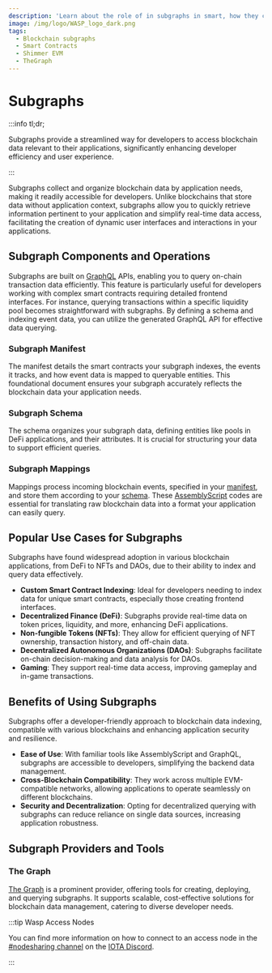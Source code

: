 ```yaml
---
description: 'Learn about the role of in subgraphs in smart, how they can provide indexed blockchain data to your smart contracts.'
image: /img/logo/WASP_logo_dark.png
tags:
  - Blockchain subgraphs
  - Smart Contracts
  - Shimmer EVM
  - TheGraph  
---
```


# Subgraphs

:::info tl;dr;

Subgraphs provide a streamlined way for developers to access blockchain data relevant to their applications,
significantly enhancing developer efficiency and user experience.

:::

Subgraphs collect and organize blockchain data by application needs, making it readily accessible for developers. Unlike
blockchains that store data without application context, subgraphs allow you to quickly retrieve information pertinent
to your application and simplify real-time data access, facilitating the creation of
dynamic user interfaces and interactions in your applications.

## Subgraph Components and Operations

Subgraphs are built on [GraphQL](https://graphql.org/) APIs, enabling you to query on-chain transaction data
efficiently.
This feature is particularly useful for developers working with complex smart contracts requiring detailed frontend
interfaces. For instance, querying transactions within a specific liquidity pool becomes straightforward with subgraphs.
By defining a schema and indexing event data, you can utilize the generated GraphQL API for effective data querying.

### Subgraph Manifest

The manifest details the smart contracts your subgraph indexes, the events it tracks, and how event data is mapped to
queryable entities. This foundational document ensures your subgraph accurately reflects the blockchain data your
application needs.

### Subgraph Schema

The schema organizes your subgraph data, defining entities like pools in DeFi applications, and their attributes. It is
crucial for structuring your data to support efficient queries.

### Subgraph Mappings

Mappings process incoming blockchain events, specified in your [manifest](#subgraph-manifest), and store them
according to your [schema](#subgraph-schema).
These [AssemblyScript](https://www.assemblyscript.org/) codes are essential for translating raw blockchain data into a
format your application can easily query.

## Popular Use Cases for Subgraphs

Subgraphs have found widespread adoption in various blockchain applications, from DeFi to NFTs and DAOs, due to their
ability to index and query data effectively.

* **Custom Smart Contract Indexing**: Ideal for developers needing to index data for unique smart contracts, especially
  those creating frontend interfaces.
* **Decentralized Finance (DeFi)**: Subgraphs provide real-time data on token prices, liquidity, and more, enhancing
  DeFi
  applications.
* **Non-fungible Tokens (NFTs)**: They allow for efficient querying of NFT ownership, transaction history, and off-chain
  data.
* **Decentralized Autonomous Organizations (DAOs)**: Subgraphs facilitate on-chain decision-making and data analysis for
  DAOs.
* **Gaming**: They support real-time data access, improving gameplay and in-game transactions.

## Benefits of Using Subgraphs

Subgraphs offer a developer-friendly approach to blockchain data indexing, compatible with various blockchains and
enhancing application security and resilience.

* **Ease of Use**: With familiar tools like AssemblyScript and GraphQL, subgraphs are accessible to developers,
  simplifying
  the backend data management.
* **Cross-Blockchain Compatibility**: They work across multiple EVM-compatible networks, allowing applications to
  operate
  seamlessly on different blockchains.
* **Security and Decentralization**: Opting for decentralized querying with subgraphs can reduce reliance on single data
  sources, increasing application robustness.

## Subgraph Providers and Tools

### The Graph

[The Graph](https://thegraph.com/) is a prominent provider, offering tools for creating, deploying, and querying
subgraphs.
It supports scalable, cost-effective solutions for blockchain data management, catering to diverse developer needs.

:::tip Wasp Access Nodes

You can find more information on how to connect to an access node in the 
[#nodesharing channel](https://discordapp.com/channels/397872799483428865/398600007378272256) on the [IOTA Discord](https://discord.iota.org/).

:::
